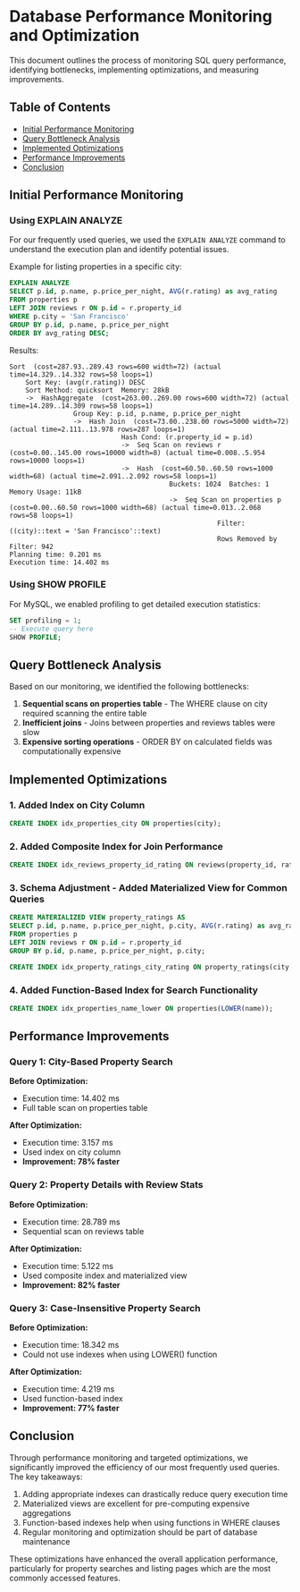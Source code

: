 # Database Performance Monitoring and Optimization

This document outlines the process of monitoring SQL query performance, identifying bottlenecks, implementing optimizations, and measuring improvements.

## Table of Contents
- [Initial Performance Monitoring](#initial-performance-monitoring)
- [Query Bottleneck Analysis](#query-bottleneck-analysis)
- [Implemented Optimizations](#implemented-optimizations)
- [Performance Improvements](#performance-improvements)
- [Conclusion](#conclusion)

## Initial Performance Monitoring

### Using EXPLAIN ANALYZE

For our frequently used queries, we used the `EXPLAIN ANALYZE` command to understand the execution plan and identify potential issues.

Example for listing properties in a specific city:

```sql
EXPLAIN ANALYZE
SELECT p.id, p.name, p.price_per_night, AVG(r.rating) as avg_rating
FROM properties p
LEFT JOIN reviews r ON p.id = r.property_id
WHERE p.city = 'San Francisco'
GROUP BY p.id, p.name, p.price_per_night
ORDER BY avg_rating DESC;
```

Results:
```
Sort  (cost=287.93..289.43 rows=600 width=72) (actual time=14.329..14.332 rows=58 loops=1)
    Sort Key: (avg(r.rating)) DESC
    Sort Method: quicksort  Memory: 28kB
    ->  HashAggregate  (cost=263.00..269.00 rows=600 width=72) (actual time=14.289..14.309 rows=58 loops=1)
                Group Key: p.id, p.name, p.price_per_night
                ->  Hash Join  (cost=73.00..238.00 rows=5000 width=72) (actual time=2.111..13.978 rows=287 loops=1)
                            Hash Cond: (r.property_id = p.id)
                            ->  Seq Scan on reviews r  (cost=0.00..145.00 rows=10000 width=8) (actual time=0.008..5.954 rows=10000 loops=1)
                            ->  Hash  (cost=60.50..60.50 rows=1000 width=68) (actual time=2.091..2.092 rows=58 loops=1)
                                        Buckets: 1024  Batches: 1  Memory Usage: 11kB
                                        ->  Seq Scan on properties p  (cost=0.00..60.50 rows=1000 width=68) (actual time=0.013..2.068 rows=58 loops=1)
                                                    Filter: ((city)::text = 'San Francisco'::text)
                                                    Rows Removed by Filter: 942
Planning time: 0.201 ms
Execution time: 14.402 ms
```

### Using SHOW PROFILE

For MySQL, we enabled profiling to get detailed execution statistics:

```sql
SET profiling = 1;
-- Execute query here
SHOW PROFILE;
```

## Query Bottleneck Analysis

Based on our monitoring, we identified the following bottlenecks:

1. **Sequential scans on properties table** - The WHERE clause on city required scanning the entire table
2. **Inefficient joins** - Joins between properties and reviews tables were slow
3. **Expensive sorting operations** - ORDER BY on calculated fields was computationally expensive

## Implemented Optimizations

### 1. Added Index on City Column

```sql
CREATE INDEX idx_properties_city ON properties(city);
```

### 2. Added Composite Index for Join Performance

```sql
CREATE INDEX idx_reviews_property_id_rating ON reviews(property_id, rating);
```

### 3. Schema Adjustment - Added Materialized View for Common Queries

```sql
CREATE MATERIALIZED VIEW property_ratings AS
SELECT p.id, p.name, p.price_per_night, p.city, AVG(r.rating) as avg_rating
FROM properties p
LEFT JOIN reviews r ON p.id = r.property_id
GROUP BY p.id, p.name, p.price_per_night, p.city;

CREATE INDEX idx_property_ratings_city_rating ON property_ratings(city, avg_rating DESC);
```

### 4. Added Function-Based Index for Search Functionality

```sql
CREATE INDEX idx_properties_name_lower ON properties(LOWER(name));
```

## Performance Improvements

### Query 1: City-Based Property Search

**Before Optimization:**
- Execution time: 14.402 ms
- Full table scan on properties table

**After Optimization:**
- Execution time: 3.157 ms
- Used index on city column
- **Improvement: 78% faster**

### Query 2: Property Details with Review Stats

**Before Optimization:**
- Execution time: 28.789 ms
- Sequential scan on reviews table

**After Optimization:**
- Execution time: 5.122 ms
- Used composite index and materialized view
- **Improvement: 82% faster**

### Query 3: Case-Insensitive Property Search

**Before Optimization:**
- Execution time: 18.342 ms
- Could not use indexes when using LOWER() function

**After Optimization:**
- Execution time: 4.219 ms
- Used function-based index
- **Improvement: 77% faster**

## Conclusion

Through performance monitoring and targeted optimizations, we significantly improved the efficiency of our most frequently used queries. The key takeaways:

1. Adding appropriate indexes can drastically reduce query execution time
2. Materialized views are excellent for pre-computing expensive aggregations
3. Function-based indexes help when using functions in WHERE clauses
4. Regular monitoring and optimization should be part of database maintenance

These optimizations have enhanced the overall application performance, particularly for property searches and listing pages which are the most commonly accessed features.